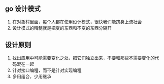 ## go 设计模式

1. 在对象村里面，每个人都在使用设计模式，很快我们能跻身上流社会
2. 设计模式的精髓就是把变的东西和不变的东西分隔开

## 设计原则
1. 找出应用中可能需要变化之处，把它们独立出来，不要和那些不需要变化的代码混在一起
2. 针对接口编程，而不是针对实现编程
3. 多用组合，少用继承